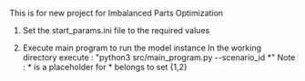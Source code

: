 This is for new project for Imbalanced Parts Optimization

1. Set the start_params.ini file to the required values

2. Execute main program to run the model instance 
	In the working directory execute : "python3 src/main_program.py --scenario_id *" 
	Note : * is a placeholder for * belongs to set {1,2}

